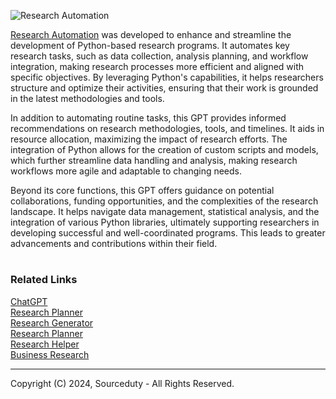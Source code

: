 ![Research Automation](https://github.com/user-attachments/assets/84f83fd1-9d78-4f77-ab22-90bbe3f2740f)

> 

[Research Automation](https://chatgpt.com/g/g-1RlqAhxFH-research-automation) was developed to enhance and streamline the development of Python-based research programs. It automates key research tasks, such as data collection, analysis planning, and workflow integration, making research processes more efficient and aligned with specific objectives. By leveraging Python's capabilities, it helps researchers structure and optimize their activities, ensuring that their work is grounded in the latest methodologies and tools.

In addition to automating routine tasks, this GPT provides informed recommendations on research methodologies, tools, and timelines. It aids in resource allocation, maximizing the impact of research efforts. The integration of Python allows for the creation of custom scripts and models, which further streamline data handling and analysis, making research workflows more agile and adaptable to changing needs.

Beyond its core functions, this GPT offers guidance on potential collaborations, funding opportunities, and the complexities of the research landscape. It helps navigate data management, statistical analysis, and the integration of various Python libraries, ultimately supporting researchers in developing successful and well-coordinated programs. This leads to greater advancements and contributions within their field.

#
### Related Links

[ChatGPT](https://github.com/sourceduty/ChatGPT)
<br>
[Research Planner](https://chatgpt.com/g/g-hdPLRuZph-research-planner)
<br>
[Research Generator](https://chatgpt.com/g/g-uxHzF0xR5-research-generator)
<br>
[Research Planner](https://github.com/sourceduty/Research_Planner)
<br>
[Research Helper](https://chat.openai.com/g/g-4S9pOnFTb-research-helper)
<br>
[Business Research](https://chat.openai.com/g/g-G2UxJHRgU-business-research)

***
Copyright (C) 2024, Sourceduty - All Rights Reserved.

